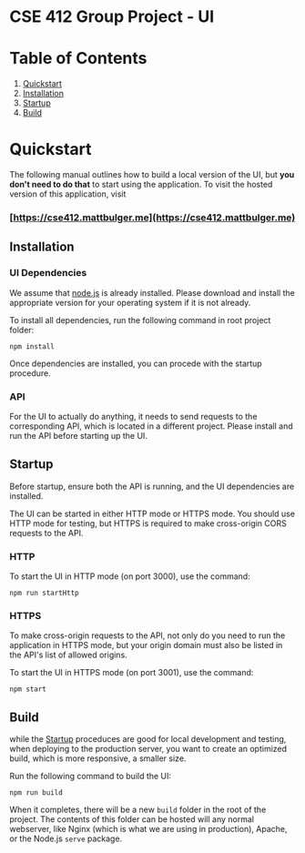 # CSE 412 Group Project - UI

# Table of Contents
1) [Quickstart](#quickstart)
2) [Installation](#installation)
4) [Startup](#startup)
5) [Build](#build)

# Quickstart
The following manual outlines how to build a local version of the UI, but **you don't need to do that** to start using the application. To visit the hosted version of this application, visit 

### [https://cse412.mattbulger.me](https://cse412.mattbulger.me)

## Installation

### UI Dependencies
We assume that [node.js](https://nodejs.org/en/) is already installed. Please download and install the appropriate version for your operating system if it is not already.

To install all dependencies, run the following command in root project folder:

`npm install`

Once dependencies are installed, you can procede with the startup procedure.

### API
For the UI to actually do anything, it needs to send requests to the corresponding API, which is located in a different project. Please install and run the API before starting up the UI.

## Startup
Before startup, ensure both the API is running, and the UI dependencies are installed.

The UI can be started in either HTTP mode or HTTPS mode. You should use HTTP mode for testing, but HTTPS is required to make cross-origin CORS requests to the API.

### HTTP
To start the UI in HTTP mode (on port 3000), use the command:

`npm run startHttp`

### HTTPS
To make cross-origin requests to the API, not only do you need to run the application in HTTPS mode, but your origin domain must also be listed in the API's list of allowed origins.

To start the UI in HTTPS mode (on port 3001), use the command:

`npm start`

## Build
while the [Startup](#startup) proceduces are good for local development and testing, when deploying to the production server, you want to create an optimized build, which is more responsive, a smaller size.

Run the following command to build the UI:

`npm run build`

When it completes, there will be a new `build` folder in the root of the project. The contents of this folder can be hosted will any normal webserver, like Nginx (which is what we are using in production), Apache, or the Node.js `serve` package.
